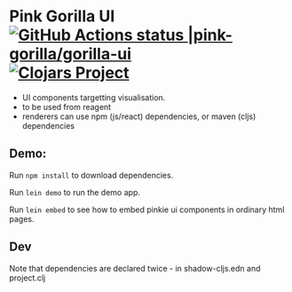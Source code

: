 # Pink Gorilla UI [![GitHub Actions status |pink-gorilla/gorilla-ui](https://github.com/pink-gorilla/gorilla-ui/workflows/CI/badge.svg)](https://github.com/pink-gorilla/gorilla-ui/actions?workflow=CI)[![Clojars Project](https://img.shields.io/clojars/v/org.pinkgorilla/gorilla-ui.svg)](https://clojars.org/org.pinkgorilla/gorilla-ui) 

- UI components targetting visualisation.
- to be used from reagent
- renderers can use npm (js/react) dependencies, or
  maven (cljs) dependencies

## Demo:

Run `npm install` to download dependencies.

Run `lein demo` to run the demo app.

Run `lein embed` to see how to embed pinkie ui components in ordinary html pages.


## Dev

Note that dependencies are declared twice - in shadow-cljs.edn and project.clj
